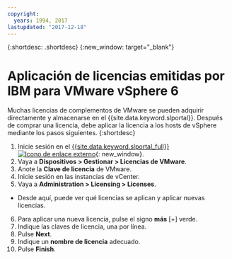 ```yaml
---
copyright:
  years: 1994, 2017
lastupdated: "2017-12-18"
---
```


{:shortdesc: .shortdesc}
{:new_window: target="_blank"}

# Aplicación de licencias emitidas por IBM para VMware vSphere 6 

Muchas licencias de complementos de VMware se pueden adquirir directamente y almacenarse en el {{site.data.keyword.slportal}}. Después de comprar una licencia, debe aplicar la licencia a los hosts de vSphere mediante los pasos siguientes.
{:shortdesc}

1. Inicie sesión en el [{{site.data.keyword.slportal_full}} ![Icono de enlace externo](../../icons/launch-glyph.svg "Icono de enlace externo")](https://control.softlayer.com/){: new_window}.
2. Vaya a **Dispositivos > Gestionar > Licencias de VMware**.
3. Anote la **Clave de licencia** de VMware.
4. Inicie sesión en las instancias de vCenter.
5. Vaya a **Administration > Licensing > Licenses**.
  * Desde aquí, puede ver qué licencias se aplican y aplicar nuevas licencias.
6. Para aplicar una nueva licencia, pulse el signo **más** [+] verde.
7. Indique las claves de licencia, una por línea.
8. Pulse **Next**.
9. Indique un **nombre de licencia** adecuado.
10. Pulse **Finish**.
